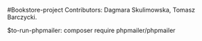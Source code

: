 #Bookstore-project
Contributors:
Dagmara Skulimowska,
Tomasz Barczycki.


$to-run-phpmailer:
composer require phpmailer/phpmailer